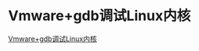 # Vmware+gdb调试Linux内核

[Vmware+gdb调试Linux内核](https://blog.csdn.net/GrubLinux/article/details/27229603?utm_medium=distribute.pc_relevant.none-task-blog-2~default~baidujs_baidulandingword~default-0-27229603-blog-131509203.235^v43^pc_blog_bottom_relevance_base7&spm=1001.2101.3001.4242.1&utm_relevant_index=3)
